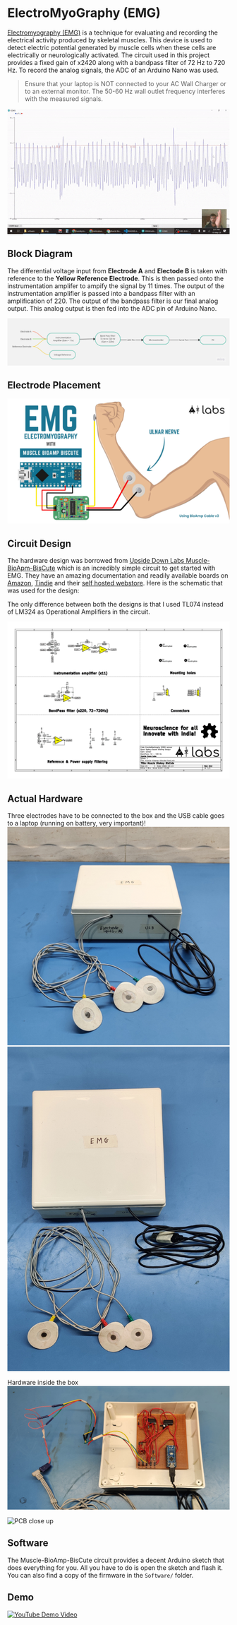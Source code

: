 # ElectroMyoGraphy (EMG)

[Electromyography (EMG)](https://en.wikipedia.org/wiki/Electromyography) is a technique for evaluating and recording the electrical activity produced by skeletal muscles. This device is used to detect electric potential generated by muscle cells when these cells are electrically or neurologically activated. The circuit used in this project provides a fixed gain of x2420 along with a bandpass filter of 72 Hz to 720 Hz. To record the analog signals, the ADC of an Arduino Nano was used.


> Ensure that your laptop is NOT connected to your AC Wall Charger or to an external monitor. The 50-60 Hz wall outlet frequency interferes with the measured signals.

![Demo GIF](./Docs/demo.gif)

## Block Diagram

The differential voltage input from **Electrode A** and **Electode B** is taken with reference to the **Yellow Reference Electrode**. This is then passed onto the instrumentation amplifer to ampify the signal by 11 times. The output of the instrumentation amplifier is passed into a bandpass filter with an amplification of 220. The output of the bandpass filter is our final analog output. This analog output is then fed into the ADC pin of Arduino Nano.

![Flow Chart of how the device works](./Docs/EMG%20Hardware%20Flow.jpg)

## Electrode Placement
![Physical Connections](./Docs/ElectrodePlacementExample.jpg)

## Circuit Design
The hardware design was borrowed from [Upside Down Labs Muscle-BioApm-BisCute](https://github.com/upsidedownlabs/Muscle-BioAmp-BisCute) which is an incredibly simple circuit to get started with EMG. They have an amazing documentation and readily available boards on [Amazon](https://www.amazon.in/BisCute-Accessories-Upside-Down-Labs/dp/B0BDRFL2VY/ref=sr_1_1?qid=1684148917&refinements=p_89%3AUpside+Down+Labs&s=industrial&sr=1-1), [Tindie](https://www.tindie.com/products/upsidedownlabs/muscle-bioamp-biscute-diy-muscle-sensor/) and their [self hosted webstore](https://store.upsidedownlabs.tech/product/muscle-bioamp-biscute-diy/). Here is the schematic that was used for the design:

The only difference between both the designs is that I used TL074 instead of LM324 as Operational Amplifiers in the circuit.

![Circuit Diagram](./Docs/schematic.png)

## Actual Hardware
Three electrodes have to be connected to the box and the USB cable goes to a laptop (running on battery, very important)!
![Hardware inside a General Purpose Box](./Docs/hw1.jpg)
![](./Docs/hw2.jpg)

Hardware inside the box
![PCB inside the box](./Docs/hw3.jpg)


![PCB close up](./Docs/hw4.jpg)

## Software
The Muscle-BioAmp-BisCute circuit provides a decent Arduino sketch that does everything for you. All you have to do is open the sketch and flash it. You can also find a copy of the firmware in the `Software/` folder.

## Demo

[![YouTube Demo Video](https://img.youtube.com/vi/8fpB3Ov8SRo/maxresdefault.jpg)](https://www.youtube.com/watch?v=8fpB3Ov8SRo)


